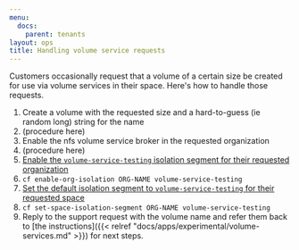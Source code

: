 ```yaml
---
menu:
  docs:
    parent: tenants
layout: ops
title: Handling volume service requests
---
```


Customers occasionally request that a volume of a certain size be created for use via volume services in their space. Here's how to handle those requests.

1. Create a volume with the requested size and a hard-to-guess (ie random long) string for the name
  1. (procedure here)
2. Enable the nfs volume service broker in the requested organization 
  1. (procedure here)
3. [Enable the `volume-service-testing` isolation segment for their requested organization](https://docs.cloudfoundry.org/adminguide/isolation-segments.html#relationships)
  1. `cf enable-org-isolation ORG-NAME volume-service-testing`
4. [Set the default isolation segment to `volume-service-testing` for their requested space](https://docs.cloudfoundry.org/adminguide/isolation-segments.html#relationships)
  1. `cf set-space-isolation-segment ORG-NAME volume-service-testing`
5. Reply to the support request with the volume name and refer them back to [the instructions]({{< relref "docs/apps/experimental/volume-services.md" >}}) for next steps.